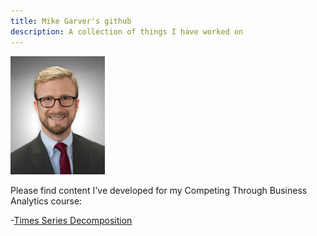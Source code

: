 ```yaml
---
title: Mike Garver's github
description: A collection of things I have worked on
---
```



<img src="pics/GARVER_MICHAEL_IT_20181018.jpg" width=30% height=30%>

Please find content I've developed for my Competing Through Business Analytics course:

-[Times Series Decomposition](/timeseries/index.md)

